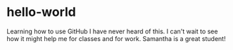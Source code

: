 # hello-world
Learning how to use GitHub
I have never heard of this. I can't wait to see how it might help me for classes and for work.
Samantha is a great student!
